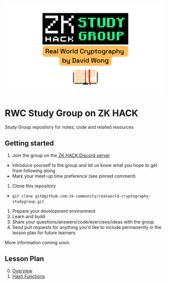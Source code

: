 <meta property="og:image" content="docs/assets/images/rwc-cover-trans-v1.png"/>

![RWC Study Group](docs/assets/images/rwc-cover-trans-v1.png)

# RWC Study Group on ZK HACK
Study Group repository for notes, code and related resources

## Getting started

1) Join the group on the [ZK HACK Discord server](https://discord.gg/xSWfCgDYZb)
 * Introduce yourself to the group and let us know what you hope to get from following along
 * Mark your meet-up time preference (see pinned comment)
1) Clone this repository
 * `git clone git@github.com:zk-community/realworld-cryptography-studygroup.git`
1) Prepare your development environment
1) Learn and build
1) Share your questions/answers/code/exercises/ideas with the group
1) Send pull requests for anything you'd like to include permanently in the lesson plan for future learners

More information coming soon.

## Lesson Plan
0. [Overview](docs/lesson_00-Overview/index.md)
1. [Hash Functions](docs/lesson_01-Hash_Functions/index.md)
